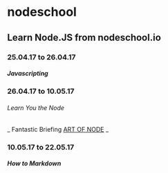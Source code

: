 # nodeschool
## Learn Node.JS from nodeschool.io

### 25.04.17 to 26.04.17 ###
##### Javascripting #####



### 26.04.17 to 10.05.17 ### 
###### Learn You the Node ######
_ Fantastic Briefing [ART OF NODE](https://github.com/maxogden/art-of-node#callbacks) _

### 10.05.17 to 22.05.17 ###
##### How to Markdown #####


